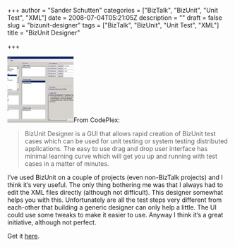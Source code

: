 +++
author = "Sander Schutten"
categories = ["BizTalk", "BizUnit", "Unit Test", "XML"]
date = 2008-07-04T05:21:05Z
description = ""
draft = false
slug = "bizunit-designer"
tags = ["BizTalk", "BizUnit", "Unit Test", "XML"]
title = "BizUnit Designer"

+++


[](/images/bizunitdesigner.jpg) [](/images/bizunitdesigner.jpg) [](/images/bizunitdesigner.jpg) [![](/images/bizunitdesigner-150x150.jpg "bizunitdesigner")](/images/bizunitdesigner.jpg)From CodePlex:

> [](/images/bizunitdesigner.jpg)BizUnit Designer is a GUI that allows rapid creation of BizUnit test cases which can be used for unit testing or system testing distributed applications. The easy to use drag and drop user interface has minimal learning curve which will get you up and running with test cases in a matter of minutes.

I’ve used BizUnit on a couple of projects (even non-BizTalk projects) and I think it’s very useful. The only thing bothering me was that I always had to edit the XML files directly (although not difficult). This designer somewhat helps you with this. Unfortunately are all the test steps very different from each-other that building a generic designer can only help a little. The UI could use some tweaks to make it easier to use. Anyway I think it’s a great initiative, although not perfect.

Get it [here](http://www.codeplex.com/bud).

